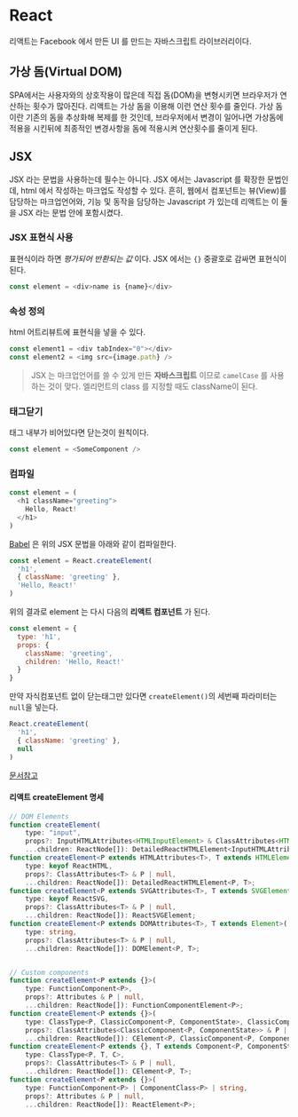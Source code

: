 # React

리액트는 Facebook 에서 만든 UI 를 만드는 자바스크립트 라이브러리이다.

## 가상 돔(Virtual DOM)

SPA에서는 사용자와의 상호작용이 많은데 직접 돔(DOM)을 변형시키면 브라우저가 연산하는 횟수가 많아진다. 리액트는 가상 돔을 이용해 이런 연산 횟수를 줄인다. 가상 돔이란 기존의 돔을 추상화해 복제를 한 것인데, 브라우저에서 변경이 일어나면 가상돔에 적용을 시킨뒤에 최종적인 변경사항을 돔에 적용시켜 연산횟수를 줄이게 된다.

## JSX

JSX 라는 문법을 사용하는데 필수는 아니다. JSX 에서는 Javascript 를 확장한 문법인데, html 에서 작성하는 마크업도 작성할 수 있다. 흔히, 웹에서 컴포넌트는 뷰(View)를 담당하는 마크업언어와, 기능 및 동작을 담당하는 Javascript 가 있는데 리액트는 이 둘을 JSX 라는 문법 안에 포함시켰다.

### JSX 표현식 사용

표현식이라 하면 *평가되어 반환되는 값* 이다. JSX 에서는 `{}` 중괄호로 감싸면 표현식이 된다.

```js
const element = <div>name is {name}</div>
```

### 속성 정의

html 어트리뷰트에 표현식을 넣을 수 있다.
```js
const element1 = <div tabIndex="0"></div>
const element2 = <img src={image.path} />
```

> JSX 는 마크업언어를 쓸 수 있게 만든 **자바스크립트** 이므로 `camelCase` 를 사용하는 것이 맞다. 엘리먼트의 class 를 지정할 때도 className이 된다.

### 태그닫기

태그 내부가 비어있다면 닫는것이 원칙이다.

```js
const element = <SomeComponent />
```

### 컴파일

```js
const element = (
  <h1 className="greeting">
    Hello, React!
  </h1>
)
```
[Babel](https://babeljs.io/) 은 위의 JSX 문법을 아래와 같이 컴파일한다.

```js
const element = React.createElement(
  'h1',
  { className: 'greeting' },
  'Hello, React!'
)
```
위의 결과로 element 는 다시 다음의 **리액트 컴포넌트** 가 된다.

```js
const element = {
  type: 'h1',
  props: {
    className: 'greeting',
    children: 'Hello, React!'
  }
}
```

만약 자식컴포넌트 없이 닫는태그만 있다면 `createElement()`의 세번째 파라미터는 `null`을 넣는다.

```js
React.createElement(
  'h1',
  { className: 'greeting' },
  null
)
```
[문서참고](https://ko.reactjs.org/docs/jsx-in-depth.html)

#### 리액트 createElement 명세

```ts
// DOM Elements
function createElement(
    type: "input",
    props?: InputHTMLAttributes<HTMLInputElement> & ClassAttributes<HTMLInputElement> | null,
    ...children: ReactNode[]): DetailedReactHTMLElement<InputHTMLAttributes<HTMLInputElement>, HTMLInputElement>;
function createElement<P extends HTMLAttributes<T>, T extends HTMLElement>(
    type: keyof ReactHTML,
    props?: ClassAttributes<T> & P | null,
    ...children: ReactNode[]): DetailedReactHTMLElement<P, T>;
function createElement<P extends SVGAttributes<T>, T extends SVGElement>(
    type: keyof ReactSVG,
    props?: ClassAttributes<T> & P | null,
    ...children: ReactNode[]): ReactSVGElement;
function createElement<P extends DOMAttributes<T>, T extends Element>(
    type: string,
    props?: ClassAttributes<T> & P | null,
    ...children: ReactNode[]): DOMElement<P, T>;


// Custom components
function createElement<P extends {}>(
    type: FunctionComponent<P>,
    props?: Attributes & P | null,
    ...children: ReactNode[]): FunctionComponentElement<P>;
function createElement<P extends {}>(
    type: ClassType<P, ClassicComponent<P, ComponentState>, ClassicComponentClass<P>>,
    props?: ClassAttributes<ClassicComponent<P, ComponentState>> & P | null,
    ...children: ReactNode[]): CElement<P, ClassicComponent<P, ComponentState>>;
function createElement<P extends {}, T extends Component<P, ComponentState>, C extends ComponentClass<P>>(
    type: ClassType<P, T, C>,
    props?: ClassAttributes<T> & P | null,
    ...children: ReactNode[]): CElement<P, T>;
function createElement<P extends {}>(
    type: FunctionComponent<P> | ComponentClass<P> | string,
    props?: Attributes & P | null,
    ...children: ReactNode[]): ReactElement<P>;
```

